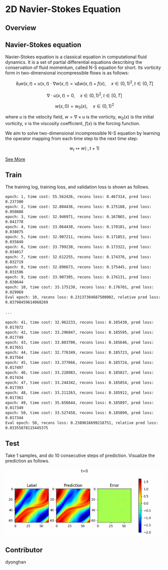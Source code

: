 # 2D Navier-Stokes Equation

## Overview

## Navier-Stokes equation

Navier-Stokes equation is a classical equation in computational fluid dynamics. It is a set of
partial differential equations describing the conservation of fluid momentum, called N-S equation
for short. Its vorticity form in two-dimensional incompressible flows is as follows:

$$
\partial_t w(x, t)+u(x, t) \cdot \nabla w(x, t)=\nu \Delta w(x, t)+f(x), \quad x \in(0,1)^2, t \in(0, T]
$$

$$
\nabla \cdot u(x, t)=0, \quad x \in(0,1)^2, t \in[0, T]
$$

$$
w(x, 0)=w_0(x), \quad x \in(0,1)^2
$$

where $u$ is the velocity field, $w=\nabla \times u$ is the vorticity, $w_0(x)$ is the initial
vorticity, $\nu$ is the viscosity coefficient, $f(x)$ is the forcing function.

We aim to solve two-dimensional incompressible N-S equation by learning the operator mapping from
each time step to the next time step:

$$
w_t \mapsto w(\cdot, t+1)
$$

[See More](https://gitee.com/mindspore/mindscience/blob/master/MindFlow/applications/data_driven/navier_stokes_kno/KNO2D.ipynb)

## Train

The training log, training loss, and validation loss is shown as follows.

```text
epoch: 1, time cost: 55.562426, recons loss: 0.467314, pred loss: 0.237300
epoch: 2, time cost: 32.804436, recons loss: 0.175188, pred loss: 0.050888
epoch: 3, time cost: 32.946971, recons loss: 0.167865, pred loss: 0.041778
epoch: 4, time cost: 33.064430, recons loss: 0.170181, pred loss: 0.038075
epoch: 5, time cost: 32.907211, recons loss: 0.171853, pred loss: 0.035849
epoch: 6, time cost: 33.799230, recons loss: 0.173322, pred loss: 0.034017
epoch: 7, time cost: 32.612255, recons loss: 0.174376, pred loss: 0.032719
epoch: 8, time cost: 32.896673, recons loss: 0.175445, pred loss: 0.031596
epoch: 9, time cost: 33.907305, recons loss: 0.176131, pred loss: 0.030644
epoch: 10, time cost: 33.175130, recons loss: 0.176701, pred loss: 0.029969
Eval epoch: 10, recons loss: 0.23137304687500002, relative pred loss: 0.03798459614068269

...

epoch: 41, time cost: 32.962233, recons loss: 0.185430, pred loss: 0.017872
epoch: 42, time cost: 33.296847, recons loss: 0.185595, pred loss: 0.017749
epoch: 43, time cost: 33.803700, recons loss: 0.185646, pred loss: 0.017651
epoch: 44, time cost: 32.776349, recons loss: 0.185723, pred loss: 0.017564
epoch: 45, time cost: 33.377666, recons loss: 0.185724, pred loss: 0.017497
epoch: 46, time cost: 33.228983, recons loss: 0.185827, pred loss: 0.017434
epoch: 47, time cost: 33.244342, recons loss: 0.185854, pred loss: 0.017393
epoch: 48, time cost: 33.211263, recons loss: 0.185912, pred loss: 0.017361
epoch: 49, time cost: 35.656644, recons loss: 0.185897, pred loss: 0.017349
epoch: 50, time cost: 33.527458, recons loss: 0.185899, pred loss: 0.017344
Eval epoch: 50, recons loss: 0.2389616699218751, relative pred loss: 0.03355878115445375
```

## Test

Take 1 samples, and do 10 consecutive steps of prediction. Visualize the prediction as follows.

![](images/result.gif)

## Contributor

dyonghan
